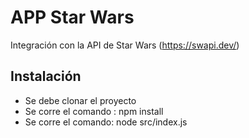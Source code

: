 # APP Star Wars

Integración con la API de Star Wars (https://swapi.dev/)

## Instalación
- Se debe clonar el proyecto
- Se corre el comando : npm install
- Se corre el comando: node src/index.js
